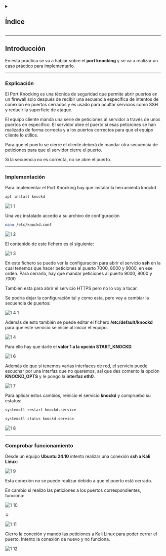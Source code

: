 <details>
  <summary><h2>Índice</h2></summary>

- [Introducción](#introducción)
- [Explicación](#explicación)
- [Implementación](#implementación)
- [Comprobar funcionamiento](#comprobar-funcionamiento)

</details>

---
## Introducción

En esta práctica se va a hablar sobre el **port knocking** y se va a realizar un caso práctico para implementarlo.

---

### Explicación

El Port Knocking es una técnica de seguridad que permite abrir puertos en un firewall solo después de recibir una secuencia específica de intentos de conexión en puertos cerrados y es usado para ocultar servicios como SSH y reducir la superficie de ataque. 

El equipo cliente manda una serie de peticiones al servidor a través de unos puertos en específico. El servidor abre el puerto si esas peticiones se han realizado de forma correcta y a los puertos correctos para que el equipo cliente lo utilice. 

Para que el puerto se cierre el cliente deberá de mandar otra secuencia de peticiones para que el servidor cierre el puerto. 

Si la secuencia no es correcta, no se abre el puerto.


---

### Implementación
Para implementar el Port Knocking hay que instalar la herramienta knockd

```bash
apt install knockd
```

![1 1](https://github.com/user-attachments/assets/69f1f8fa-0092-4a2b-b0d5-da03dfa6f546)


Una vez instalado accedo a su archivo de configuración

```bash
nano /etc/knockd.conf
```

![1 2](https://github.com/user-attachments/assets/a6b27b56-ce69-4281-9597-1894294d3525)


El contenido de este fichero es el siguiente:

![1 3](https://github.com/user-attachments/assets/6a890c46-0b17-4414-bee7-7ab3a37b9eaf)


En este fichero se puede ver la configuración para abrir el servicio **ssh** en la cual tenemos que hacer peticiones al puerto 7000, 8000 y 9000, en ese orden. 
Para cerrarlo, hay que mandar peticiones al puerto 9000, 8000 y 7000

También esta para abrir el servicio HTTPS pero no lo voy a tocar. 

Se podría dejar la configuración tal y como esta, pero voy a cambiar la secuencia de puertos:

![1 4 1](https://github.com/user-attachments/assets/737d0b1a-e67c-4bba-a6a5-dac3795e2492)


Además de esto también se puede editar el fichero **/etc/default/knockd** para que este servicio se inicie al iniciar el equipo.

![1 4](https://github.com/user-attachments/assets/2aabf8de-33c5-47fe-b43c-5fc8cdcea036)


Para ello hay que darle el **valor 1 a la opción START_KNOCKD**

![1 6](https://github.com/user-attachments/assets/4d334dab-057b-4dfa-8832-99c61fe2db05)


Además de que si tenemos varias interfaces de red, el servicio puede escuchar por una interfaz que no queremos, así que des comento la opción **KNOCKD_OPTS** y le pongo la **interfaz eth0**.

![1 7](https://github.com/user-attachments/assets/a44b9121-2d43-4581-94d1-4cf783be22c9)


Para aplicar estos cambios, reinicio el servicio **knockd** y compruebo su estatus:

```bash
systemctl restart knockd.service
``` 
```bash
systemctl status knockd.service
```

![1 8](https://github.com/user-attachments/assets/64a364c7-3e02-4cee-af64-f83103a952ec)


---

### Comprobar funcionamiento

Desde un equipo **Ubuntu 24.10** intento realizar una conexión **ssh a Kali Linux**:

![1 9](https://github.com/user-attachments/assets/be78a3db-0956-4d15-88fe-4daec4769ec6)


Esta conexión no se puede realizar debido a que el puerto está cerrado.

En cambio si realizo las peticiones a los puertos correspondientes, funciona:

![1 10](https://github.com/user-attachments/assets/b2781d65-2df4-4d7e-8944-4c61063520b4)


↓

![1 11](https://github.com/user-attachments/assets/9c09f3f1-4c61-42b5-9cd9-2e53f9df5f7b)


Cierro la conexión y mando las peticiones a Kali Linux para poder cerrar el puerto. Intento la conexión de nuevo y no funciona.

![1 12](https://github.com/user-attachments/assets/7ab56b55-3ea7-42e7-add3-8d155d23b58e)


